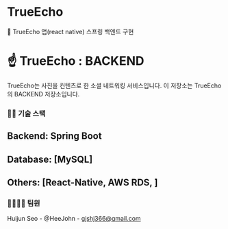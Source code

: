 # TrueEcho
📱 TrueEcho 앱(react native) 스프링 백엔드 구현

# ☝️ TrueEcho : BACKEND

TrueEcho는 사진을 컨텐츠로 한 소셜 네트워킹 서비스입니다. 
이 저장소는 TrueEcho의 BACKEND 저장소입니다.

### 🧑‍💻 기술 스택

## Backend: Spring Boot
## Database: [MySQL]
## Others: [React-Native, AWS RDS, ]

### 👨‍👩‍👧‍👦 팀원
Huijun Seo - @HeeJohn - gjshj366@gmail.com
